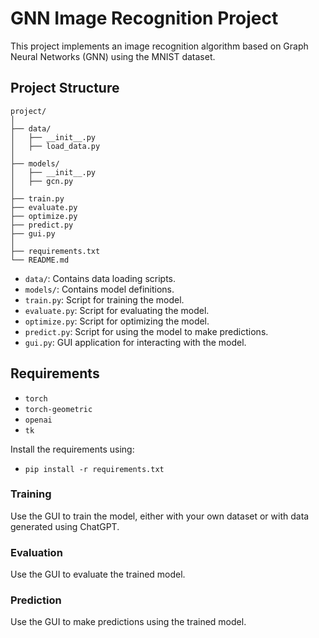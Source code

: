 # GNN Image Recognition Project

This project implements an image recognition algorithm based on Graph Neural Networks (GNN) using the MNIST dataset.

## Project Structure
```
project/
│
├── data/
│   ├── __init__.py
│   ├── load_data.py
│
├── models/
│   ├── __init__.py
│   ├── gcn.py
│
├── train.py
├── evaluate.py
├── optimize.py
├── predict.py
├── gui.py
│
├── requirements.txt
└── README.md
```
- `data/`: Contains data loading scripts.
- `models/`: Contains model definitions.
- `train.py`: Script for training the model.
- `evaluate.py`: Script for evaluating the model.
- `optimize.py`: Script for optimizing the model.
- `predict.py`: Script for using the model to make predictions.
- `gui.py`: GUI application for interacting with the model.

## Requirements

- `torch`
- `torch-geometric`
- `openai`
- `tk`

Install the requirements using:
- `pip install -r requirements.txt`


### Training

Use the GUI to train the model, either with your own dataset or with data generated using ChatGPT.

### Evaluation

Use the GUI to evaluate the trained model.

### Prediction

Use the GUI to make predictions using the trained model.


